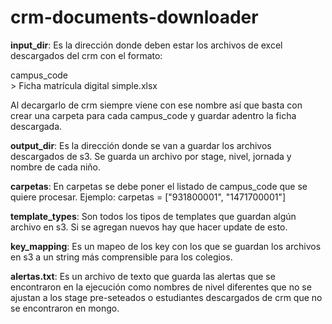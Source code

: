 # crm-documents-downloader

**input_dir**: Es la dirección donde deben estar los archivos de excel descargados del crm con el formato: 
   
   campus_code   
    > Ficha matrícula digital simple.xlsx

Al decargarlo de crm siempre viene con ese nombre así que basta con crear una carpeta para cada campus_code y guardar adentro la ficha descargada.

**output_dir**: Es la dirección donde se van a guardar los archivos descargados de s3. Se guarda un archivo por stage, nivel, jornada y nombre de cada niño.

**carpetas**: En carpetas se debe poner el listado de campus_code que se quiere procesar. Ejemplo: carpetas = ["931800001", "1471700001"]

**template_types**: Son todos los tipos de templates que guardan algún archivo en s3. Si se agregan nuevos hay que hacer update de esto.

**key_mapping**: Es un mapeo de los key con los que se guardan los archivos en s3 a un string más comprensible para los colegios.

**alertas.txt**: Es un archivo de texto que guarda las alertas que se encontraron en la ejecución como nombres de nivel diferentes que no se ajustan a los stage pre-seteados o estudiantes descargados de crm que no se encontraron en mongo.
